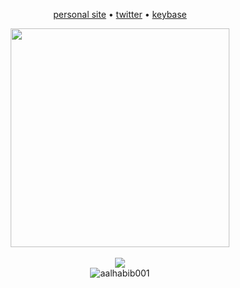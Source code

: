 <p align="center">
  <a target="_blank" href="https://nor1c.xyz">personal site</a> • 
  <a target="_blank" href="https://twitter.com/nor1c_">twitter</a> • 
  <a target="_blank" href="https://keybase.io/nor1c">keybase</a>
</p>

<p align="center">
<!--   <img src="https://github-readme-stats.vercel.app/api/wakatime?username=norictech&layout=compact" height="191"/> -->
<!--   <img src="https://github-readme-stats.vercel.app/api/top-langs/?username=ryihan&theme=default&langs_count=6&layout=compact" height="191"/> -->
<!--   <img alt="" src="https://activity-graph.herokuapp.com/graph?username=nor1c&bg_color=f5f5f5&color=333333&line=ffa1ff&point=c431c4&hide_border=true&area=true" height="297" /> -->
  <img src="https://wakatime.com/share/@norictech/fb139809-f1a5-437a-aebd-83464df376b1.svg" height="350" />
  <br><br>
  <img src="https://spotify-github-profile.vercel.app/api/view?uid=45yc0u5bhjldoswyfev2db2lb&cover_image=true&theme=natemoo-re">
  <br>
  <img src="https://komarev.com/ghpvc/?username=nor1c&label=Profile%20views&color=0e75b6&style=flat" alt="aalhabib001" />
</p>
